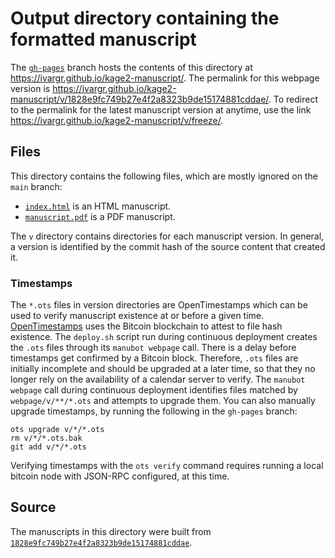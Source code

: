 # Output directory containing the formatted manuscript

The [`gh-pages`](https://github.com/ivargr/kage2-manuscript/tree/gh-pages) branch hosts the contents of this directory at <https://ivargr.github.io/kage2-manuscript/>.
The permalink for this webpage version is <https://ivargr.github.io/kage2-manuscript/v/1828e9fc749b27e4f2a8323b9de15174881cddae/>.
To redirect to the permalink for the latest manuscript version at anytime, use the link <https://ivargr.github.io/kage2-manuscript/v/freeze/>.

## Files

This directory contains the following files, which are mostly ignored on the `main` branch:

+ [`index.html`](index.html) is an HTML manuscript.
+ [`manuscript.pdf`](manuscript.pdf) is a PDF manuscript.

The `v` directory contains directories for each manuscript version.
In general, a version is identified by the commit hash of the source content that created it.

### Timestamps

The `*.ots` files in version directories are OpenTimestamps which can be used to verify manuscript existence at or before a given time.
[OpenTimestamps](https://opentimestamps.org/) uses the Bitcoin blockchain to attest to file hash existence.
The `deploy.sh` script run during continuous deployment creates the `.ots` files through its `manubot webpage` call.
There is a delay before timestamps get confirmed by a Bitcoin block.
Therefore, `.ots` files are initially incomplete and should be upgraded at a later time, so that they no longer rely on the availability of a calendar server to verify.
The `manubot webpage` call during continuous deployment identifies files matched by `webpage/v/**/*.ots` and attempts to upgrade them.
You can also manually upgrade timestamps, by running the following in the `gh-pages` branch:

```shell
ots upgrade v/*/*.ots
rm v/*/*.ots.bak
git add v/*/*.ots
```

Verifying timestamps with the `ots verify` command requires running a local bitcoin node with JSON-RPC configured, at this time.

## Source

The manuscripts in this directory were built from
[`1828e9fc749b27e4f2a8323b9de15174881cddae`](https://github.com/ivargr/kage2-manuscript/commit/1828e9fc749b27e4f2a8323b9de15174881cddae).
